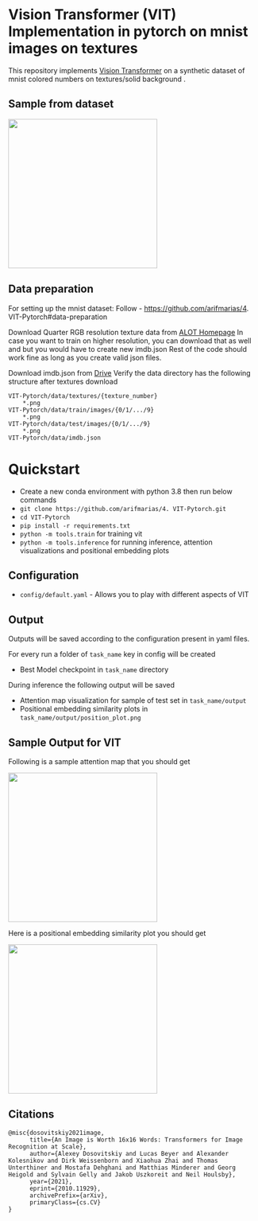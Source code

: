 Vision Transformer (VIT) Implementation in pytorch on mnist images on textures
========

This repository implements [Vision Transformer](https://arxiv.org/abs/2010.11929) on a synthetic dataset of mnist colored numbers on textures/solid background .


## Sample from dataset

<img src="https://github.com/explainingai-code/VIT-Pytorch/assets/144267687/6a60022e-b6f6-4037-9839-c62fa7cabaf2" width="300">


## Data preparation
For setting up the mnist dataset:
Follow - https://github.com/arifmarias/4. VIT-Pytorch#data-preparation

Download Quarter RGB resolution texture data from [ALOT Homepage](https://aloi.science.uva.nl/public_alot/)
In case you want to train on higher resolution, you can download that as well and but you would have to create new imdb.json
Rest of the code should work fine as long as you create valid json files.

Download imdb.json from [Drive](https://drive.google.com/file/d/1dtbFhDCDJVp4OYlAzhVY_mzWTkrYrFlt/view?usp=sharing)
Verify the data directory has the following structure after textures download
```
VIT-Pytorch/data/textures/{texture_number}
	*.png
VIT-Pytorch/data/train/images/{0/1/.../9}
	*.png
VIT-Pytorch/data/test/images/{0/1/.../9}
	*.png
VIT-Pytorch/data/imdb.json
```

# Quickstart
* Create a new conda environment with python 3.8 then run below commands
* ```git clone https://github.com/arifmarias/4. VIT-Pytorch.git```
* ```cd VIT-Pytorch```
* ```pip install -r requirements.txt```
* ```python -m tools.train``` for training vit
* ```python -m tools.inference``` for running inference, attention visualizations and positional embedding plots

## Configuration
* ```config/default.yaml``` - Allows you to play with different aspects of VIT 


## Output 
Outputs will be saved according to the configuration present in yaml files.

For every run a folder of ```task_name``` key in config will be created 
* Best Model checkpoint in ```task_name``` directory

During inference the following output will be saved
* Attention map visualization for sample of test set in ```task_name/output``` 
* Positional embedding similarity plots in  ```task_name/output/position_plot.png```


## Sample Output for VIT 

Following is a sample attention map that you should get

<img src="https://github.com/explainingai-code/VIT-Pytorch/assets/144267687/76d63318-478f-41aa-a321-e907c29e26fb" width="300">

Here is a positional embedding similarity plot you should get

<img src="https://github.com/explainingai-code/VIT-Pytorch/assets/144267687/0ba9afa7-1d5d-4cbc-8b9d-0a4367e9f9ed" width="300">


## Citations
```
@misc{dosovitskiy2021image,
      title={An Image is Worth 16x16 Words: Transformers for Image Recognition at Scale}, 
      author={Alexey Dosovitskiy and Lucas Beyer and Alexander Kolesnikov and Dirk Weissenborn and Xiaohua Zhai and Thomas Unterthiner and Mostafa Dehghani and Matthias Minderer and Georg Heigold and Sylvain Gelly and Jakob Uszkoreit and Neil Houlsby},
      year={2021},
      eprint={2010.11929},
      archivePrefix={arXiv},
      primaryClass={cs.CV}
}
```




